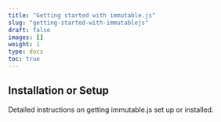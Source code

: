 ```yaml
---
title: "Getting started with immutable.js"
slug: "getting-started-with-immutablejs"
draft: false
images: []
weight: 1
type: docs
toc: true
---
```


## Installation or Setup
Detailed instructions on getting immutable.js set up or installed.


